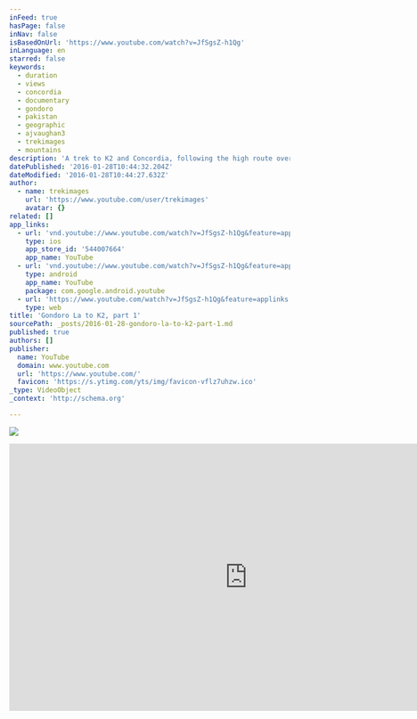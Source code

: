 ```yaml
---
inFeed: true
hasPage: false
inNav: false
isBasedOnUrl: 'https://www.youtube.com/watch?v=JfSgsZ-h1Qg'
inLanguage: en
starred: false
keywords:
  - duration
  - views
  - concordia
  - documentary
  - gondoro
  - pakistan
  - geographic
  - ajvaughan3
  - trekimages
  - mountains
description: 'A trek to K2 and Concordia, following the high route over the Gondoro La pass. Part 1 takes us from Hushe over the Gondoro La pass to Concordia.'
datePublished: '2016-01-28T10:44:32.204Z'
dateModified: '2016-01-28T10:44:27.632Z'
author:
  - name: trekimages
    url: 'https://www.youtube.com/user/trekimages'
    avatar: {}
related: []
app_links:
  - url: 'vnd.youtube://www.youtube.com/watch?v=JfSgsZ-h1Qg&feature=applinks'
    type: ios
    app_store_id: '544007664'
    app_name: YouTube
  - url: 'vnd.youtube://www.youtube.com/watch?v=JfSgsZ-h1Qg&feature=applinks'
    type: android
    app_name: YouTube
    package: com.google.android.youtube
  - url: 'https://www.youtube.com/watch?v=JfSgsZ-h1Qg&feature=applinks'
    type: web
title: 'Gondoro La to K2, part 1'
sourcePath: _posts/2016-01-28-gondoro-la-to-k2-part-1.md
published: true
authors: []
publisher:
  name: YouTube
  domain: www.youtube.com
  url: 'https://www.youtube.com/'
  favicon: 'https://s.ytimg.com/yts/img/favicon-vflz7uhzw.ico'
_type: VideoObject
_context: 'http://schema.org'

---
```

![](https://the-grid-user-content.s3-us-west-2.amazonaws.com/c9b12f9d-c797-4ce0-80b3-4eec2878367e.jpg)

<iframe src="https://cdn.embedly.com/widgets/media.html?src=https%3A%2F%2Fwww.youtube.com%2Fembed%2FJfSgsZ-h1Qg%3Ffeature%3Doembed&amp;url=https%3A%2F%2Fwww.youtube.com%2Fwatch%3Fv%3DJfSgsZ-h1Qg&amp;image=https%3A%2F%2Fi.ytimg.com%2Fvi%2FJfSgsZ-h1Qg%2Fhqdefault.jpg&amp;key=b7d04c9b404c499eba89ee7072e1c4f7&amp;type=text%2Fhtml&amp;schema=youtube" width="854" height="480" scrolling="no" frameborder="0" allowfullscreen="allowfullscreen" style=""></iframe>